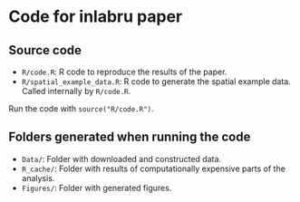# Code for inlabru paper

## Source code

- `R/code.R`: R code to reproduce the results of the paper.
- `R/spatial_example_data.R`: R code to generate the spatial example data.
  Called internally by `R/code.R`.
  
Run the code with `source("R/code.R")`.

## Folders generated when running the code

- `Data/`: Folder with downloaded and constructed data.
- `R_cache/`: Folder with results of computationally expensive parts of
  the analysis.
- `Figures/`: Folder with generated figures.
